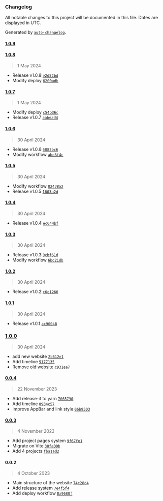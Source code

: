 ### Changelog

All notable changes to this project will be documented in this file. Dates are displayed in UTC.

Generated by [`auto-changelog`](https://github.com/CookPete/auto-changelog).

#### [1.0.9](https://github.com/matteodcr/website-cv/compare/1.0.8...1.0.9)

#### [1.0.8](https://github.com/matteodcr/website-cv/compare/1.0.7...1.0.8)

> 1 May 2024

- Release v1.0.8 [`e2d52bd`](https://github.com/matteodcr/website-cv/commit/e2d52bd2bd18c033b582665f32e7be63133af598)
- Modify deploy [`6200adb`](https://github.com/matteodcr/website-cv/commit/6200adb398a9126e7358ee8480d49b65467652da)

#### [1.0.7](https://github.com/matteodcr/website-cv/compare/1.0.6...1.0.7)

> 1 May 2024

- Modify deploy [`c54b36c`](https://github.com/matteodcr/website-cv/commit/c54b36c903074ecf4153838c783ede348e698ca3)
- Release v1.0.7 [`aabead4`](https://github.com/matteodcr/website-cv/commit/aabead4bf1bec1a66f8c912868241767fecbde84)

#### [1.0.6](https://github.com/matteodcr/website-cv/compare/1.0.5...1.0.6)

> 30 April 2024

- Release v1.0.6 [`6883bc6`](https://github.com/matteodcr/website-cv/commit/6883bc65b5f30b3404fb4a908082770447666f61)
- Modify workflow [`abe3f4c`](https://github.com/matteodcr/website-cv/commit/abe3f4c85231d6589dec41bcb5ace1819cb89d00)

#### [1.0.5](https://github.com/matteodcr/website-cv/compare/1.0.4...1.0.5)

> 30 April 2024

- Modify workflow [`82438a2`](https://github.com/matteodcr/website-cv/commit/82438a2b77b9a1f490ddc0e324015b499c1ad399)
- Release v1.0.5 [`1603a2d`](https://github.com/matteodcr/website-cv/commit/1603a2d288ee1750384e51dfcece1473cef67b2b)

#### [1.0.4](https://github.com/matteodcr/website-cv/compare/1.0.3...1.0.4)

> 30 April 2024

- Release v1.0.4 [`ec644bf`](https://github.com/matteodcr/website-cv/commit/ec644bfd2e2775abf7e38a9f325fa717790e42dd)

#### [1.0.3](https://github.com/matteodcr/website-cv/compare/1.0.2...1.0.3)

> 30 April 2024

- Release v1.0.3 [`0cbf61d`](https://github.com/matteodcr/website-cv/commit/0cbf61d3ee36eb1a2adadde7459b63580d5ac67a)
- Modify workflow [`6bd21db`](https://github.com/matteodcr/website-cv/commit/6bd21dbbcadaecda496fdad1a461555826d5a6b1)

#### [1.0.2](https://github.com/matteodcr/website-cv/compare/1.0.1...1.0.2)

> 30 April 2024

- Release v1.0.2 [`c6c1260`](https://github.com/matteodcr/website-cv/commit/c6c1260c2e4f8d864b34e684b0e92b0da4c2e7ec)

#### [1.0.1](https://github.com/matteodcr/website-cv/compare/1.0.0...1.0.1)

> 30 April 2024

- Release v1.0.1 [`ac90048`](https://github.com/matteodcr/website-cv/commit/ac90048c906a0a7e97d9b1c5dd5a336f0d7bf4cc)

### [1.0.0](https://github.com/matteodcr/website-cv/compare/0.0.4...1.0.0)

> 30 April 2024

- add new website [`2b512e1`](https://github.com/matteodcr/website-cv/commit/2b512e1c12964a4455864b2e148482149e29f7b2)
- Add timeline [`5177135`](https://github.com/matteodcr/website-cv/commit/5177135a772c8367bd6d10b015d62d3f48bd3429)
- Remove old website [`c931ea7`](https://github.com/matteodcr/website-cv/commit/c931ea7c25716f899bb7cb864fd93d9303cd9834)

#### [0.0.4](https://github.com/matteodcr/website-cv/compare/0.0.3...0.0.4)

> 22 November 2023

- Add release-it to yarn [`7065790`](https://github.com/matteodcr/website-cv/commit/7065790123a396d5c18a1d8680c79475eca34a72)
- Add timeline [`0934c57`](https://github.com/matteodcr/website-cv/commit/0934c57aa9d637b83b6e112f9822bca71da2d944)
- Improve AppBar and link style [`06b9503`](https://github.com/matteodcr/website-cv/commit/06b95037ad23287d1712e1729c3f517459882960)

#### [0.0.3](https://github.com/matteodcr/website-cv/compare/0.0.2...0.0.3)

> 4 November 2023

- Add project pages system [`9f67fe1`](https://github.com/matteodcr/website-cv/commit/9f67fe1fa568000d9e903fc26f2e51ecc8a5bc35)
- Migrate on Vite [`38fa00b`](https://github.com/matteodcr/website-cv/commit/38fa00be3df827bc8ad89ad707bdea7f9203d41e)
- Add 4 projects [`fba1ad2`](https://github.com/matteodcr/website-cv/commit/fba1ad235a6be56249046aea78c91e48c592e84f)

#### 0.0.2

> 4 October 2023

- Main structure of the website [`74c28d4`](https://github.com/matteodcr/website-cv/commit/74c28d427fb75d03100f58c3deb69a82db4a320a)
- Add release system [`7e4f5f4`](https://github.com/matteodcr/website-cv/commit/7e4f5f41c208f20f4914f5cc7b67968bc863513d)
- Add deploy workflow [`8a9688f`](https://github.com/matteodcr/website-cv/commit/8a9688f71c5a619b59cc00cb4c103a953687301f)
